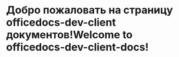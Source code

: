 # <a name="welcome-to-officedocs-dev-client-docs"></a><span data-ttu-id="55940-101">Добро пожаловать на страницу officedocs-dev-client документов!</span><span class="sxs-lookup"><span data-stu-id="55940-101">Welcome to officedocs-dev-client-docs!</span></span>